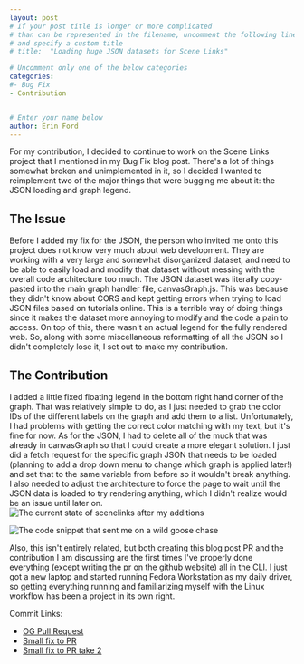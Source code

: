 ```yaml
---
layout: post
# If your post title is longer or more complicated
# than can be represented in the filename, uncomment the following line
# and specify a custom title
# title:  "Loading huge JSON datasets for Scene Links"

# Uncomment only one of the below categories
categories: 
#- Bug Fix
- Contribution


# Enter your name below
author: Erin Ford
---
```


For my contribution, I decided to continue to work on the Scene Links project that I mentioned in my Bug Fix blog post. There's a lot of things somewhat broken and unimplemented in it, so I decided I wanted to reimplement two of the major things that were bugging me about it: the JSON loading and graph legend.


## The Issue
Before I added my fix for the JSON, the person who invited me onto this project does not know very much about web development. They are working with a very large and somewhat disorganized dataset, and need to be able to easily load and modify that dataset without messing with the overall code architecture too much. The JSON dataset was literally copy-pasted into the main graph handler file, canvasGraph.js. This was because they didn't know about CORS and kept getting errors when trying to load JSON files based on tutorials online. This is a terrible way of doing things since it makes the dataset more annoying to modify and the code a pain to access. On top of this, there wasn't an actual legend for the fully rendered web. So, along with some miscellaneous reformatting of all the JSON so I didn't completely lose it, I set out to make my contribution.

## The Contribution
I added a little fixed floating legend in the bottom right hand corner of the graph. That was relatively simple to do, as I just needed to grab the color IDs of the different labels on the graph and add them to a list. Unfortunately, I had problems with getting the correct color matching with my text, but it's fine for now. As for the JSON, I had to delete all of the muck that was already in canvasGraph so that I could create a more elegant solution. I just did a fetch request for the specific graph JSON that needs to be loaded (planning to add a drop down menu to change which graph is applied later!) and set that to the same variable from before so it wouldn't break anything. I also needed to adjust the architecture to force the page to wait until the JSON data is loaded to try rendering anything, which I didn't realize would be an issue until later on. 
![The current state of scenelinks after my additions](https://imgur.com/a/pNwTejz)

![The code snippet that sent me on a wild goose chase](https://https://imgur.com/a/kIG6eId)

Also, this isn't entirely related, but both creating this blog post PR and the contribution I am discussing are the first times I've properly done everything (except writing the pr on the github website) all in the CLI. I just got a new laptop and started running Fedora Workstation as my daily driver, so getting everything running and familiarizing myself with the Linux workflow has been a project in its own right.

Commit Links:

- [OG Pull Request](https://github.com/Scene-Links/Scene-Links/pull/4)
- [Small fix to PR](https://github.com/Scene-Links/Scene-Links/pull/6)
- [Small fix to PR take 2](https://github.com/Scene-Links/Scene-Links/pull/7)